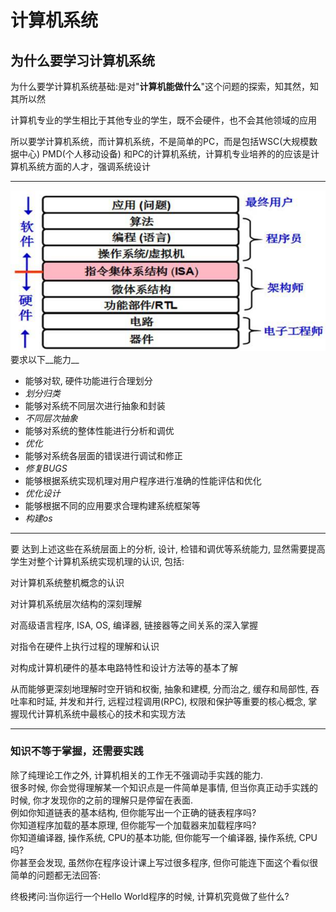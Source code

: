 # 计算机系统
## 为什么要学习计算机系统

为什么要学计算机系统基础:是对"__计算机能做什么__"这个问题的探索，知其然，知其所以然  

计算机专业的学生相比于其他专业的学生，既不会硬件，也不会其他领域的应用  

所以要学计算机系统，而计算机系统，不是简单的PC，而是包括WSC(大规模数据中心) PMD(个人移动设备) 和PC的计算机系统，计算机专业培养的的应该是计算机系统方面的人才，强调系统设计  

***  
![计算机系统](./2.jpg)  
要求以下__能力__  

- 能够对软, 硬件功能进行合理划分  
-  *划分归类*  
- 能够对系统不同层次进行抽象和封装  
- *不同层次抽象*  
- 能够对系统的整体性能进行分析和调优  
- *优化*  
- 能够对系统各层面的错误进行调试和修正  
- *修复BUGS*  
- 能够根据系统实现机理对用户程序进行准确的性能评估和优化  
- *优化设计*  
- 能够根据不同的应用要求合理构建系统框架等  
- *构建os*  
***
要 达到上述这些在系统层面上的分析, 设计, 检错和调优等系统能力, 显然需要提高学生对整个计算机系统实现机理的认识, 包括:  

对计算机系统整机概念的认识  

对计算机系统层次结构的深刻理解  

对高级语言程序, ISA, OS, 编译器, 链接器等之间关系的深入掌握  

对指令在硬件上执行过程的理解和认识  

对构成计算机硬件的基本电路特性和设计方法等的基本了解  

从而能够更深刻地理解时空开销和权衡, 抽象和建模, 分而治之, 缓存和局部性, 吞吐率和时延, 并发和并行, 远程过程调用(RPC), 权限和保护等重要的核心概念, 掌握现代计算机系统中最核心的技术和实现方法  
***
### 知识不等于掌握，还需要实践  
除了纯理论工作之外, 计算机相关的工作无不强调动手实践的能力.  
很多时候, 你会觉得理解某一个知识点是一件简单是事情, 但当你真正动手实践的时候, 你才发现你的之前的理解只是停留在表面.  
例如你知道链表的基本结构, 但你能写出一个正确的链表程序吗?   
你知道程序加载的基本原理, 但你能写一个加载器来加载程序吗?   
你知道编译器, 操作系统, CPU的基本功能, 但你能写一个编译器, 操作系统, CPU吗?   
你甚至会发现, 虽然你在程序设计课上写过很多程序, 但你可能连下面这个看似很简单的问题都无法回答:  

 终极拷问:当你运行一个Hello World程序的时候, 计算机究竟做了些什么?  